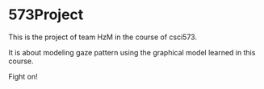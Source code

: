 573Project
==========

This is the project of team HzM in the course of csci573.

It is about modeling gaze pattern using the graphical model learned in this course.

Fight on!
